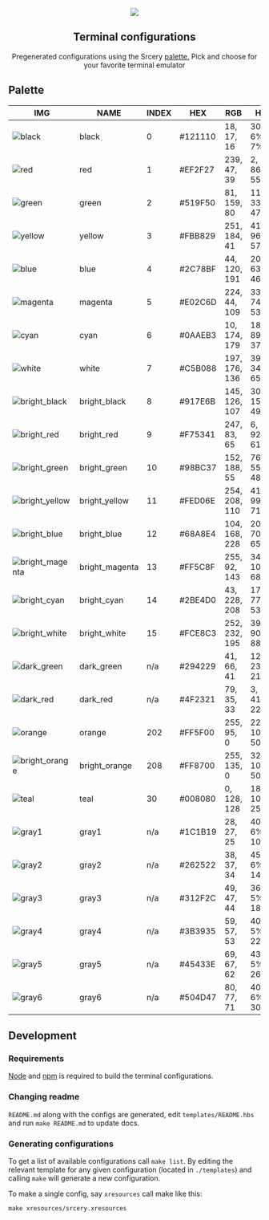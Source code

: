 <p align="center">
  <img src="https://raw.githubusercontent.com/srcery-colors/srcery-assets/master/src/logo_border.svg">
</p>

<h2 align="center">Terminal configurations</h2>

<p align="center">
Pregenerated configurations using the Srcery
<a href="https://github.com/srcery-colors/srcery-palette">palette.</a>
Pick and choose for your favorite terminal emulator
</p>

## Palette

| IMG  | NAME | INDEX | HEX | RGB  | HSL |
|------|------|-------|-----|------|-----|
| ![black](https://place-hold.it/24x24/121110?text=+) | black  | 0 | #121110 | 18, 17, 16 | 30, 6%, 7% |
| ![red](https://place-hold.it/24x24/ef2f27?text=+) | red  | 1 | #EF2F27 | 239, 47, 39 | 2, 86%, 55% |
| ![green](https://place-hold.it/24x24/519f50?text=+) | green  | 2 | #519F50 | 81, 159, 80 | 119, 33%, 47% |
| ![yellow](https://place-hold.it/24x24/fbb829?text=+) | yellow  | 3 | #FBB829 | 251, 184, 41 | 41, 96%, 57% |
| ![blue](https://place-hold.it/24x24/2c78bf?text=+) | blue  | 4 | #2C78BF | 44, 120, 191 | 209, 63%, 46% |
| ![magenta](https://place-hold.it/24x24/e02c6d?text=+) | magenta  | 5 | #E02C6D | 224, 44, 109 | 338, 74%, 53% |
| ![cyan](https://place-hold.it/24x24/0aaeb3?text=+) | cyan  | 6 | #0AAEB3 | 10, 174, 179 | 182, 89%, 37% |
| ![white](https://place-hold.it/24x24/c5b088?text=+) | white  | 7 | #C5B088 | 197, 176, 136 | 39, 34%, 65% |
| ![bright_black](https://place-hold.it/24x24/917e6b?text=+) | bright_black  | 8 | #917E6B | 145, 126, 107 | 30, 15%, 49% |
| ![bright_red](https://place-hold.it/24x24/f75341?text=+) | bright_red  | 9 | #F75341 | 247, 83, 65 | 6, 92%, 61% |
| ![bright_green](https://place-hold.it/24x24/98bc37?text=+) | bright_green  | 10 | #98BC37 | 152, 188, 55 | 76, 55%, 48% |
| ![bright_yellow](https://place-hold.it/24x24/fed06e?text=+) | bright_yellow  | 11 | #FED06E | 254, 208, 110 | 41, 99%, 71% |
| ![bright_blue](https://place-hold.it/24x24/68a8e4?text=+) | bright_blue  | 12 | #68A8E4 | 104, 168, 228 | 209, 70%, 65% |
| ![bright_magenta](https://place-hold.it/24x24/ff5c8f?text=+) | bright_magenta  | 13 | #FF5C8F | 255, 92, 143 | 341, 100%, 68% |
| ![bright_cyan](https://place-hold.it/24x24/2be4d0?text=+) | bright_cyan  | 14 | #2BE4D0 | 43, 228, 208 | 174, 77%, 53% |
| ![bright_white](https://place-hold.it/24x24/fce8c3?text=+) | bright_white  | 15 | #FCE8C3 | 252, 232, 195 | 39, 90%, 88% |
| ![dark_green](https://place-hold.it/24x24/294229?text=+) | dark_green  | n/a | #294229 | 41, 66, 41 | 120, 23%, 21% |
| ![dark_red](https://place-hold.it/24x24/4f2321?text=+) | dark_red  | n/a | #4F2321 | 79, 35, 33 | 3, 41%, 22% |
| ![orange](https://place-hold.it/24x24/ff5f00?text=+) | orange  | 202 | #FF5F00 | 255, 95, 0 | 22, 100%, 50% |
| ![bright_orange](https://place-hold.it/24x24/ff8700?text=+) | bright_orange  | 208 | #FF8700 | 255, 135, 0 | 32, 100%, 50% |
| ![teal](https://place-hold.it/24x24/008080?text=+) | teal  | 30 | #008080 | 0, 128, 128 | 180, 100%, 25% |
| ![gray1](https://place-hold.it/24x24/1c1b19?text=+) | gray1  | n/a | #1C1B19 | 28, 27, 25 | 40, 6%, 10% |
| ![gray2](https://place-hold.it/24x24/262522?text=+) | gray2  | n/a | #262522 | 38, 37, 34 | 45, 6%, 14% |
| ![gray3](https://place-hold.it/24x24/312f2c?text=+) | gray3  | n/a | #312F2C | 49, 47, 44 | 36, 5%, 18% |
| ![gray4](https://place-hold.it/24x24/3b3935?text=+) | gray4  | n/a | #3B3935 | 59, 57, 53 | 40, 5%, 22% |
| ![gray5](https://place-hold.it/24x24/45433e?text=+) | gray5  | n/a | #45433E | 69, 67, 62 | 43, 5%, 26% |
| ![gray6](https://place-hold.it/24x24/504d47?text=+) | gray6  | n/a | #504D47 | 80, 77, 71 | 40, 6%, 30% |

## Development
### Requirements
[Node](https://nodejs.org/en/) and [npm](https://www.npmjs.com/) is required to build the terminal configurations.

### Changing readme

`README.md` along with the configs are generated, edit `templates/README.hbs`
and run `make README.md` to update docs.

### Generating configurations
To get a list of available configurations call `make list`. By editing the
relevant template for any given configuration (located in `./templates`) and
calling `make` will generate a new configuration.

To make a single config, say `xresources` call make like this:

``` shell
make xresources/srcery.xresources
```
